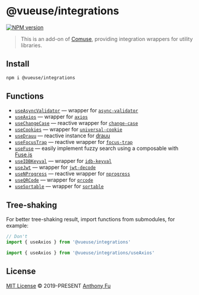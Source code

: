 # @vueuse/integrations

[![NPM version](https://img.shields.io/npm/v/@vueuse/integrations?color=a1b858)](https://www.npmjs.com/package/@vueuse/integrations)

> This is an add-on of [Comuse](https://github.com/ajiu9/comuse), providing integration wrappers for utility libraries.

## Install

```bash
npm i @vueuse/integrations
```

## Functions

<!--GENERATED LIST, DO NOT MODIFY MANUALLY-->
<!--FUNCTIONS_LIST_STARTS-->

- [`useAsyncValidator`](https://vueuse.org/integrations/useAsyncValidator/) — wrapper for [`async-validator`](https://github.com/yiminghe/async-validator)
- [`useAxios`](https://vueuse.org/integrations/useAxios/) — wrapper for [`axios`](https://github.com/axios/axios)
- [`useChangeCase`](https://vueuse.org/integrations/useChangeCase/) — reactive wrapper for [`change-case`](https://github.com/blakeembrey/change-case)
- [`useCookies`](https://vueuse.org/integrations/useCookies/) — wrapper for [`universal-cookie`](https://www.npmjs.com/package/universal-cookie)
- [`useDrauu`](https://vueuse.org/integrations/useDrauu/) — reactive instance for [drauu](https://github.com/antfu/drauu)
- [`useFocusTrap`](https://vueuse.org/integrations/useFocusTrap/) — reactive wrapper for [`focus-trap`](https://github.com/focus-trap/focus-trap)
- [`useFuse`](https://vueuse.org/integrations/useFuse/) — easily implement fuzzy search using a composable with [Fuse.js](https://github.com/krisk/fuse)
- [`useIDBKeyval`](https://vueuse.org/integrations/useIDBKeyval/) — wrapper for [`idb-keyval`](https://www.npmjs.com/package/idb-keyval)
- [`useJwt`](https://vueuse.org/integrations/useJwt/) — wrapper for [`jwt-decode`](https://github.com/auth0/jwt-decode)
- [`useNProgress`](https://vueuse.org/integrations/useNProgress/) — reactive wrapper for [`nprogress`](https://github.com/rstacruz/nprogress)
- [`useQRCode`](https://vueuse.org/integrations/useQRCode/) — wrapper for [`qrcode`](https://github.com/soldair/node-qrcode)
- [`useSortable`](https://vueuse.org/integrations/useSortable/) — wrapper for [`sortable`](https://github.com/SortableJS/Sortable)

<!--FUNCTIONS_LIST_ENDS-->

## Tree-shaking

For better tree-shaking result, import functions from submodules, for example:

```ts
// Don't
import { useAxios } from '@vueuse/integrations'

import { useAxios } from '@vueuse/integrations/useAxios'
```

## License

[MIT License](https://github.com/vueuse/vueuse/blob/master/LICENSE) © 2019-PRESENT [Anthony Fu](https://github.com/antfu)
